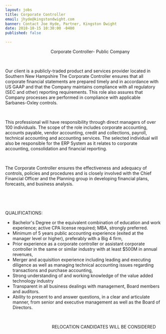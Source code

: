 ```yaml
---
layout: jobs
title: Corporate Controller
email: jhyde@kingstondwight.com
banner: Contact Joe Hyde, Partner, Kingston Dwight
date: 2018-10-15 10:30:00 -0400
published: false

---
```

                                     Corporate Controller- Public Company

 

Our client is a publicly-traded product and services provider located in Southern New Hampshire The Corporate Controller ensures that all corporate financial statements are prepared timely and in accordance with US GAAP and that the Company maintains compliance with all regulatory (SEC and other) reporting requirements. This role also assures that Company processes are performed in compliance with applicable Sarbanes-Oxley controls.

 

This professional will have responsibility through direct managers of over 100 individuals. The scope of the role includes corporate accounting, accounts payable, vendor accounting, credit and collections, payroll, technical accounting and accounting services. The selected individual will also be responsible for the ERP System as it relates to corporate accounting, consolidation and financial reporting. 

 

The Corporate Controller ensures the effectiveness and adequacy of controls, policies and procedures and is closely involved with the Chief Financial Officer and the Planning group in developing financial plans, forecasts, and business analysis. 

 

 

QUALIFICATIONS:

* Bachelor's Degree      or the equivalent combination of education and work experience; active CPA      license required; MBA, strongly preferred. 
* Minimum of 5 years      public accounting experience (exited at the manager level or higher),      preferably with a Big 4 firm,
* Prior experience as      a corporate controller or assistant corporate controller in the same or similar      industry with at least $500M in annual revenues,
* Merger and      acquisition experience including leading and executing diligence as well      as managing technical accounting issues regarding transactions and      purchase accounting,
* Strong      understanding of and working knowledge of the value added technology      industry
* Transparent in all      business dealings with management, Board members and auditors.
* Ability to present      to and answer questions, in a clear and articulate manner, from senior and      executive management as well as the Board of Directors.

 

                                      RELOCATION CANDIDATES WILL BE CONSIDERED